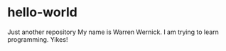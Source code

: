 # hello-world
Just another repository
My name is Warren Wernick. I am trying to learn programming. Yikes!
